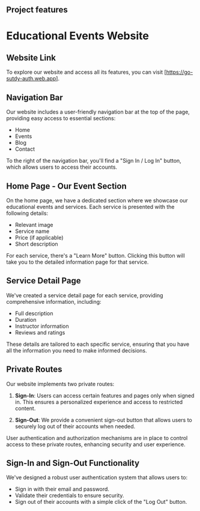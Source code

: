 ##  Project features

 # Educational Events Website
 ## Website Link

To explore our website and access all its features, you can visit [https://go-sutdy-auth.web.app].



## Navigation Bar

Our website includes a user-friendly navigation bar at the top of the page, providing easy access to essential sections:

- Home
- Events
- Blog
- Contact

To the right of the navigation bar, you'll find a "Sign In / Log In" button, which allows users to access their accounts.

## Home Page - Our Event Section

On the home page, we have a dedicated section where we showcase our educational events and services. Each service is presented with the following details:

- Relevant image
- Service name
- Price (if applicable)
- Short description

For each service, there's a "Learn More" button. Clicking this button will take you to the detailed information page for that service.

## Service Detail Page

We've created a service detail page for each service, providing comprehensive information, including:

- Full description
- Duration
- Instructor information
- Reviews and ratings

These details are tailored to each specific service, ensuring that you have all the information you need to make informed decisions.

## Private Routes

Our website implements two private routes:

1. **Sign-In**: Users can access certain features and pages only when signed in. This ensures a personalized experience and access to restricted content.

2. **Sign-Out**: We provide a convenient sign-out button that allows users to securely log out of their accounts when needed.

User authentication and authorization mechanisms are in place to control access to these private routes, enhancing security and user experience.

## Sign-In and Sign-Out Functionality

We've designed a robust user authentication system that allows users to:

- Sign in with their email and password.
- Validate their credentials to ensure security.
- Sign out of their accounts with a simple click of the "Log Out" button.







